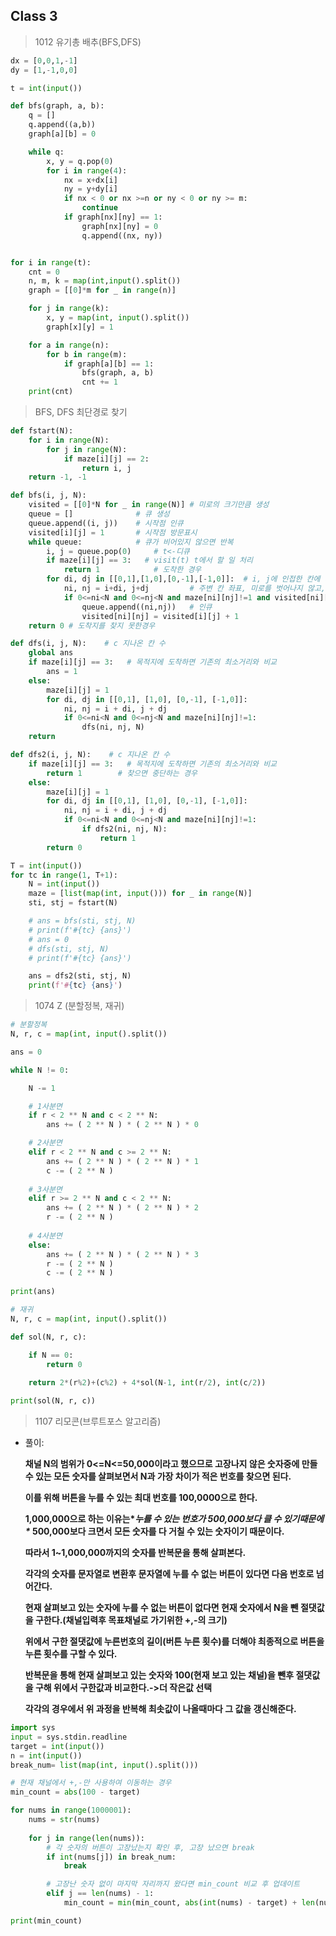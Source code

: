 ## Class 3 

> 1012 유기총 배추(BFS,DFS)

```python
dx = [0,0,1,-1]
dy = [1,-1,0,0]

t = int(input())

def bfs(graph, a, b):
    q = []
    q.append((a,b))
    graph[a][b] = 0

    while q:
        x, y = q.pop(0)
        for i in range(4):
            nx = x+dx[i]
            ny = y+dy[i]
            if nx < 0 or nx >=n or ny < 0 or ny >= m:
                continue
            if graph[nx][ny] == 1:
                graph[nx][ny] = 0
                q.append((nx, ny))


for i in range(t):
    cnt = 0
    n, m, k = map(int,input().split())
    graph = [[0]*m for _ in range(n)]

    for j in range(k):
        x, y = map(int, input().split())
        graph[x][y] = 1

    for a in range(n):
        for b in range(m):
            if graph[a][b] == 1:
                bfs(graph, a, b)
                cnt += 1
    print(cnt)
```

> BFS, DFS 최단경로 찾기

```python
def fstart(N):
    for i in range(N):
        for j in range(N):
            if maze[i][j] == 2:
                return i, j
    return -1, -1

def bfs(i, j, N):
    visited = [[0]*N for _ in range(N)] # 미로의 크기만큼 생성
    queue = []              # 큐 생성
    queue.append((i, j))    # 시작점 인큐
    visited[i][j] = 1       # 시작점 방문표시
    while queue:            # 큐가 비어있지 않으면 반복
        i, j = queue.pop(0)     # t<-디큐
        if maze[i][j] == 3:   # visit(t) t에서 할 일 처리
            return 1            # 도착한 경우
        for di, dj in [[0,1],[1,0],[0,-1],[-1,0]]:  # i, j에 인접한 칸에 대해
            ni, nj = i+di, j+dj         # 주변 칸 좌표, 미로를 벗어나지 않고, 인접(벽이 아님)
            if 0<=ni<N and 0<=nj<N and maze[ni][nj]!=1 and visited[ni][nj] ==0:
                queue.append((ni,nj))   # 인큐
                visited[ni][nj] = visited[i][j] + 1
    return 0 # 도착지를 찾지 못한경우

def dfs(i, j, N):    # c 지나온 칸 수
    global ans
    if maze[i][j] == 3:   # 목적지에 도착하면 기존의 최소거리와 비교
        ans = 1
    else:
        maze[i][j] = 1
        for di, dj in [[0,1], [1,0], [0,-1], [-1,0]]:
            ni, nj = i + di, j + dj
            if 0<=ni<N and 0<=nj<N and maze[ni][nj]!=1:
                dfs(ni, nj, N)
    return

def dfs2(i, j, N):    # c 지나온 칸 수
    if maze[i][j] == 3:   # 목적지에 도착하면 기존의 최소거리와 비교
        return 1        # 찾으면 중단하는 경우
    else:
        maze[i][j] = 1
        for di, dj in [[0,1], [1,0], [0,-1], [-1,0]]:
            ni, nj = i + di, j + dj
            if 0<=ni<N and 0<=nj<N and maze[ni][nj]!=1:
                if dfs2(ni, nj, N):
                    return 1
        return 0

T = int(input())
for tc in range(1, T+1):
    N = int(input())
    maze = [list(map(int, input())) for _ in range(N)]
    sti, stj = fstart(N)

    # ans = bfs(sti, stj, N)
    # print(f'#{tc} {ans}')
    # ans = 0
    # dfs(sti, stj, N)
    # print(f'#{tc} {ans}')

    ans = dfs2(sti, stj, N)
    print(f'#{tc} {ans}')
```

> 1074 Z (분할정복, 재귀)

```python
# 분할정복
N, r, c = map(int, input().split())

ans = 0

while N != 0:

	N -= 1

	# 1사분면
	if r < 2 ** N and c < 2 ** N:
		ans += ( 2 ** N ) * ( 2 ** N ) * 0

	# 2사분면
	elif r < 2 ** N and c >= 2 ** N: 
		ans += ( 2 ** N ) * ( 2 ** N ) * 1
		c -= ( 2 ** N )
        
	# 3사분면    
	elif r >= 2 ** N and c < 2 ** N: 
		ans += ( 2 ** N ) * ( 2 ** N ) * 2
		r -= ( 2 ** N )
        
	# 4사분면    
	else:
		ans += ( 2 ** N ) * ( 2 ** N ) * 3
		r -= ( 2 ** N )
		c -= ( 2 ** N )
    
print(ans)

# 재귀
N, r, c = map(int, input().split())

def sol(N, r, c):

	if N == 0:
		return 0
        
	return 2*(r%2)+(c%2) + 4*sol(N-1, int(r/2), int(c/2))

print(sol(N, r, c))
```

> 1107 리모콘(브루트포스 알고리즘)

- 풀이: 

  **채널 N의 범위가 0<=N<=50,000이라고 했으므로 고장나지 않은 숫자중에 만들수 있는 모든 숫자를 살펴보면서 N과 가장 차이가 적은 번호를 찾으면 된다.**

   

  **이를 위해 버튼을 누를 수 있는 최대 번호를 100,0000으로 한다.**

   

  **1,000,000으로 하는 이유는\**누를 수 있는 번호가 500,000보다 클 수 있기때문에\** 500,000보다 크면서 모든 숫자를 다 거칠 수 있는 숫자이기 때문이다.**

   

  **따라서 1~1,000,000까지의 숫자를 반복문을 통해 살펴본다.**

   

  **각각의 숫자를 문자열로 변환후 문자열에 누를 수 없는 버튼이 있다면 다음 번호로 넘어간다.**

   

  **현재 살펴보고 있는 숫자에 누를 수 없는 버튼이 없다면 현재 숫자에서 N을 뺀 절댓값을 구한다.(채널입력후 목표채널로 가기위한 +,-의 크기)**

   

  **위에서 구한 절댓값에 누른번호의 길이(버튼 누른 횟수)를 더해야 최종적으로 버튼을 누른 횟수를 구할 수 있다.**

   

  **반복문을 통해 현재 살펴보고 있는 숫자와 100(현재 보고 있는 채널)을 뺀후 절댓값을 구해 위에서 구한값과 비교한다.->더 작은값 선택**

   

  **각각의 경우에서 위 과정을 반복해 최솟값이 나올때마다 그 값을 갱신해준다.**

```python
import sys
input = sys.stdin.readline
target = int(input())
n = int(input())
break_num= list(map(int, input().split()))

# 현재 채널에서 +,-만 사용하여 이동하는 경우
min_count = abs(100 - target)

for nums in range(1000001):
    nums = str(nums)
    
    for j in range(len(nums)):
        # 각 숫자의 버튼이 고장났는지 확인 후, 고장 났으면 break
        if int(nums[j]) in break_num:
            break

        # 고장난 숫자 없이 마지막 자리까지 왔다면 min_count 비교 후 업데이트
        elif j == len(nums) - 1:
            min_count = min(min_count, abs(int(nums) - target) + len(nums))#(min_count,현재채널에서 목표채널로 가기위한 버튼 클릭 횟수)

print(min_count)
```

